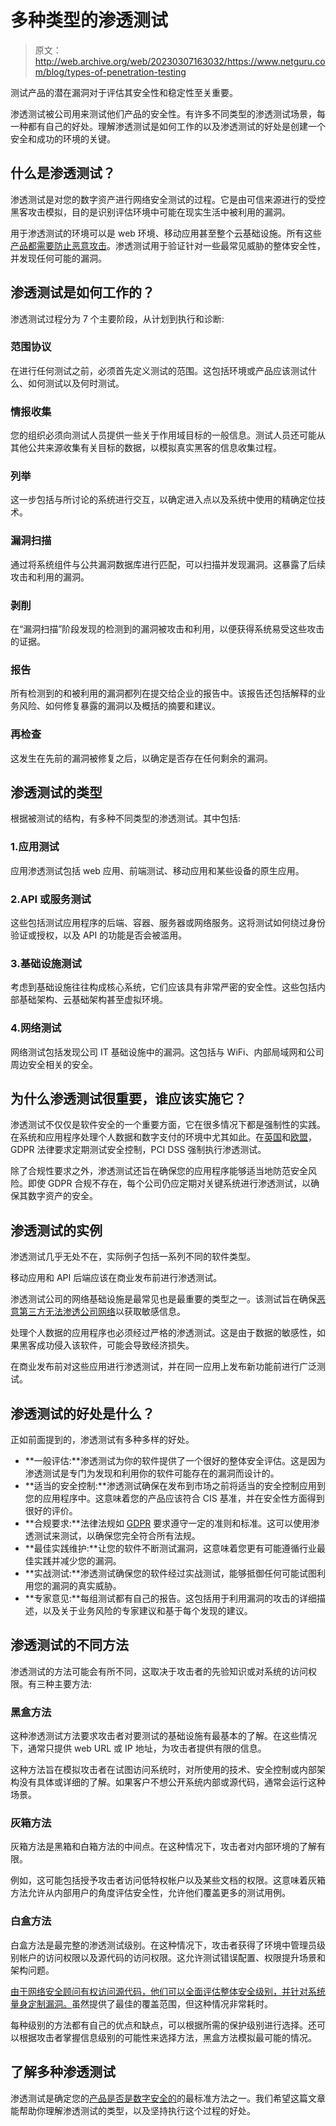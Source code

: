 # 多种类型的渗透测试

> 原文：<http://web.archive.org/web/20230307163032/https://www.netguru.com/blog/types-of-penetration-testing>

 测试产品的潜在漏洞对于评估其安全性和稳定性至关重要。

渗透测试被公司用来测试他们产品的安全性。有许多不同类型的渗透测试场景，每一种都有自己的好处。理解渗透测试是如何工作的以及渗透测试的好处是创建一个安全和成功的环境的关键。

## 什么是渗透测试？

渗透测试是对您的数字资产进行网络安全测试的过程。它是由可信来源进行的受控黑客攻击模拟，目的是识别评估环境中可能在现实生活中被利用的漏洞。

用于渗透测试的环境可以是 web 环境、移动应用甚至整个云基础设施。所有这些[产品都需要防止恶意攻击](/web/20221007092618/https://www.netguru.com/blog/product-security)。渗透测试用于验证针对一些最常见威胁的整体安全性，并发现任何可能的漏洞。

## 渗透测试是如何工作的？

渗透测试过程分为 7 个主要阶段，从计划到执行和诊断:

### 范围协议

在进行任何测试之前，必须首先定义测试的范围。这包括环境或产品应该测试什么、如何测试以及何时测试。

### 情报收集

您的组织必须向测试人员提供一些关于作用域目标的一般信息。测试人员还可能从其他公共来源收集有关目标的数据，以模拟真实黑客的信息收集过程。

### 列举

这一步包括与所讨论的系统进行交互，以确定进入点以及系统中使用的精确定位技术。

### 漏洞扫描

通过将系统组件与公共漏洞数据库进行匹配，可以扫描并发现漏洞。这暴露了后续攻击和利用的漏洞。

### 剥削

在“漏洞扫描”阶段发现的检测到的漏洞被攻击和利用，以便获得系统易受这些攻击的证据。

### 报告

所有检测到的和被利用的漏洞都列在提交给企业的报告中。该报告还包括解释的业务风险、如何修复暴露的漏洞以及概括的摘要和建议。

### 再检查

这发生在先前的漏洞被修复之后，以确定是否存在任何剩余的漏洞。

## 渗透测试的类型

根据被测试的结构，有多种不同类型的渗透测试。其中包括:

### 1.应用测试

应用渗透测试包括 web 应用、前端测试、移动应用和某些设备的原生应用。

### 2.API 或服务测试

这些包括测试应用程序的后端、容器、服务器或网络服务。这将测试如何绕过身份验证或授权，以及 API 的功能是否会被滥用。

### 3.基础设施测试

考虑到基础设施往往构成核心系统，它们应该具有非常严密的安全性。这些包括内部基础架构、云基础架构甚至虚拟环境。

### 4.网络测试

网络测试包括发现公司 IT 基础设施中的漏洞。这包括与 WiFi、内部局域网和公司周边安全相关的安全。

## 为什么渗透测试很重要，谁应该实施它？

渗透测试不仅仅是软件安全的一个重要方面，它在很多情况下都是强制性的实践。在系统和应用程序处理个人数据和数字支付的环境中尤其如此。在[英国](http://web.archive.org/web/20221007092618/https://ico.org.uk/for-organisations/guide-to-data-protection/guide-to-the-general-data-protection-regulation-gdpr/)和[欧盟](http://web.archive.org/web/20221007092618/https://gdpr-info.eu/)，GDPR 法律要求定期测试安全控制，PCI DSS 强制执行渗透测试。

除了合规性要求之外，渗透测试还旨在确保您的应用程序能够适当地防范安全风险。即使 GDPR 合规不存在，每个公司仍应定期对关键系统进行渗透测试，以确保其数字资产的安全。

## 渗透测试的实例

渗透测试几乎无处不在，实际例子包括一系列不同的软件类型。

移动应用和 API 后端应该在商业发布前进行渗透测试。

渗透测试公司的网络基础设施是最常见也是最重要的类型之一。该测试旨在确保[恶意第三方无法渗透公司网络](/web/20221007092618/https://www.netguru.com/blog/cybersecurity-plan-enterprise)以获取敏感信息。

处理个人数据的应用程序也必须经过严格的渗透测试。这是由于数据的敏感性，如果黑客成功侵入该软件，可能会导致经济损失。

在商业发布前对这些应用进行渗透测试，并在同一应用上发布新功能前进行广泛测试。

## 渗透测试的好处是什么？

正如前面提到的，渗透测试有多种多样的好处。

*   **一般评估:**渗透测试为你的软件提供了一个很好的整体安全评估。这是因为渗透测试是专门为发现和利用你的软件可能存在的漏洞而设计的。
*   **适当的安全控制:**渗透测试确保在发布到市场之前将适当的安全控制应用到您的应用程序中。这意味着您的产品应该符合 CIS 基准，并在安全性方面得到很好的评价。
*   **合规要求:**法律法规如 [GDPR](/web/20221007092618/https://www.netguru.com/blog/gdpr-cybersecurity) 要求遵守一定的准则和标准。这可以使用渗透测试来测试，以确保您完全符合所有法规。
*   **最佳实践维护:**让您的软件不断测试漏洞，这意味着您更有可能遵循行业最佳实践并减少您的漏洞。
*   **实战测试:**渗透测试确保您的软件经过实战测试，能够抵御任何可能试图利用您的漏洞的真实威胁。
*   **专家意见:**每组测试都有自己的报告。这包括用于利用漏洞的攻击的详细描述，以及关于业务风险的专家建议和基于每个发现的建议。

## 渗透测试的不同方法

渗透测试的方法可能会有所不同，这取决于攻击者的先验知识或对系统的访问权限。有三种主要方法:

### 黑盒方法

这种渗透测试方法要求攻击者对要测试的基础设施有最基本的了解。在这些情况下，通常只提供 web URL 或 IP 地址，为攻击者提供有限的信息。

这种方法旨在模拟攻击者在试图访问系统时，对所使用的技术、安全控制或内部架构没有具体或详细的了解。如果客户不想公开系统内部或源代码，通常会运行这种场景。

### 灰箱方法

灰箱方法是黑箱和白箱方法的中间点。在这种情况下，攻击者对内部环境的了解有限。

例如，这可能包括授予攻击者访问低特权帐户以及某些文档的权限。这意味着灰箱方法允许从内部用户的角度评估安全性，允许他们覆盖更多的测试用例。

### 白盒方法

白盒方法是最完整的渗透测试级别。在这种情况下，攻击者获得了环境中管理员级别帐户的访问权限以及源代码的访问权限。这允许测试错误配置、权限提升场景和架构问题。

[由于网络安全顾问有权访问源代码，他们可以全面评估整体安全级别，并针对系统量身定制漏洞。](/web/20221007092618/https://www.netguru.com/blog/red-team-vs-blue-team)虽然提供了最佳的覆盖范围，但这种情况非常耗时。

每种级别的方法都有自己的优点和缺点，可以根据所需的保护级别进行选择。还可以根据攻击者掌握信息级别的可能性来选择方法，黑盒方法模拟最可能的情况。

## 了解多种渗透测试

渗透测试是确定您的[产品是否是数字安全的](/web/20221007092618/https://www.netguru.com/services/cybersecurity)的最标准方法之一。我们希望这篇文章能帮助你理解渗透测试的类型，以及坚持执行这个过程的好处。